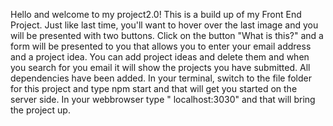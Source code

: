 Hello and welcome to my project2.0! This is a build up of my Front End Project. Just like last time, you'll want to hover over the last image and you will be presented with two buttons. Click on the button "What is this?" and a form will be presented to you that allows you to enter your email address and a project idea. You can add project ideas and delete them and when you search for you email it will show the projects you have submitted. All dependencies have been added. In your terminal, switch to the file folder for this project and type npm start and that will get you started on the server side. In your webbrowser type " localhost:3030" and that will bring the project up. 


